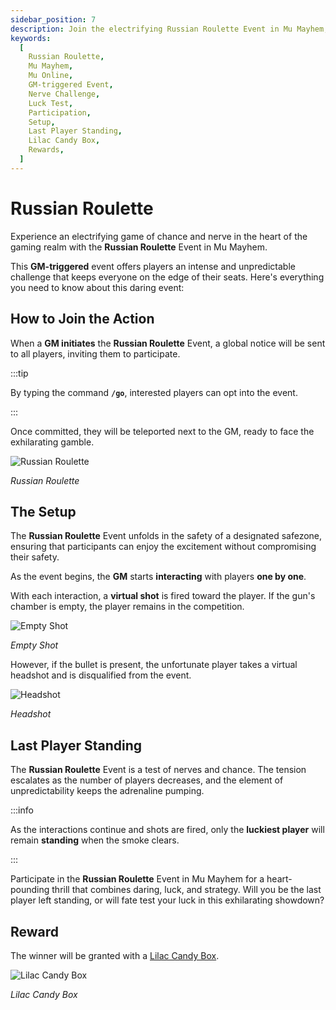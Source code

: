 ```yaml
---
sidebar_position: 7
description: Join the electrifying Russian Roulette Event in Mu Mayhem, a GM-triggered challenge that tests players' nerves and luck. Learn how to participate, the setup of the event, and the thrilling last-player-standing scenario. Engage for a chance to win the Lilac Candy Box and experience the daring showdown.
keywords:
  [
    Russian Roulette,
    Mu Mayhem,
    Mu Online,
    GM-triggered Event,
    Nerve Challenge,
    Luck Test,
    Participation,
    Setup,
    Last Player Standing,
    Lilac Candy Box,
    Rewards,
  ]
---
```


# Russian Roulette

Experience an electrifying game of chance and nerve in the heart of the gaming realm with the **Russian Roulette** Event in Mu Mayhem.

This **GM-triggered** event offers players an intense and unpredictable challenge that keeps everyone on the edge of their seats. Here's everything you need to know about this daring event:

## How to Join the Action

When a **GM initiates** the **Russian Roulette** Event, a global notice will be sent to all players, inviting them to participate.

:::tip

By typing the command **`/go`**, interested players can opt into the event.

:::

Once committed, they will be teleported next to the GM, ready to face the exhilarating gamble.

![Russian Roulette](/img/events/roulette/roulette-start.jpg)

_Russian Roulette_

## The Setup

The **Russian Roulette** Event unfolds in the safety of a designated safezone, ensuring that participants can enjoy the excitement without compromising their safety.

As the event begins, the **GM** starts **interacting** with players **one by one**.

With each interaction, a **virtual shot** is fired toward the player. If the gun's chamber is empty, the player remains in the competition.

![Empty Shot](/img/events/roulette/roulette-empty.jpg)

_Empty Shot_

However, if the bullet is present, the unfortunate player takes a virtual headshot and is disqualified from the event.

![Headshot](/img/events/roulette/roulette-headshot.jpg)

_Headshot_

## Last Player Standing

The **Russian Roulette** Event is a test of nerves and chance. The tension escalates as the number of players decreases, and the element of unpredictability keeps the adrenaline pumping.

:::info

As the interactions continue and shots are fired, only the **luckiest player** will remain **standing** when the smoke clears.

:::

Participate in the **Russian Roulette** Event in Mu Mayhem for a heart-pounding thrill that combines daring, luck, and strategy. Will you be the last player left standing, or will fate test your luck in this exhilarating showdown?

## Reward

The winner will be granted with a [Lilac Candy Box](/items/item-bags/misc/lilac-candy-box/).

![Lilac Candy Box](/img/items/item-bags/lilac-candy-box.png)

_Lilac Candy Box_
